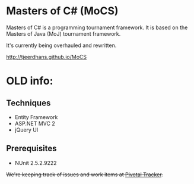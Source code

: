 # Masters of C# (MoCS)

Masters of C# is a programming tournament framework. It is based on the Masters of Java (MoJ) tournament framework. 

It's currently being overhauled and rewritten.

http://tjeerdhans.github.io/MoCS

# OLD info:
## Techniques
  * Entity Framework
  * ASP.NET MVC 2
  * jQuery UI

## Prerequisites
  * NUnit 2.5.2.9222

~~We're keeping track of issues and work items at [Pivotal Tracker](https://www.pivotaltracker.com/projects/162169).~~
